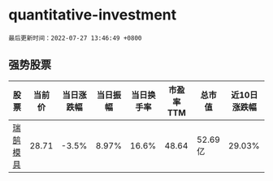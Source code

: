 # quantitative-investment

`最后更新时间：2022-07-27 13:46:49 +0800`

## 强势股票

|股票|当前价|当日涨跌幅|当日振幅|当日换手率|市盈率TTM|总市值|近10日涨跌幅|
|----|----|----|----|----|----|----|----|
|[瑞鹄模具](https://xueqiu.com/S/SZ002997)|28.71|-3.5%|8.97%|16.6%|48.64|52.69亿|29.03%|
